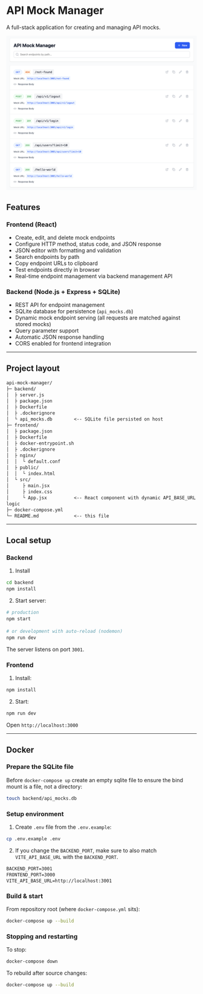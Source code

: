 # API Mock Manager

A full-stack application for creating and managing API mocks.

![Screenshot](assets/image.png)

## Features

### Frontend (React)
- Create, edit, and delete mock endpoints
- Configure HTTP method, status code, and JSON response
- JSON editor with formatting and validation
- Search endpoints by path
- Copy endpoint URLs to clipboard
- Test endpoints directly in browser
- Real-time endpoint management via backend management API

### Backend (Node.js + Express + SQLite)
- REST API for endpoint management
- SQLite database for persistence (`api_mocks.db`)
- Dynamic mock endpoint serving (all requests are matched against stored mocks)
- Query parameter support
- Automatic JSON response handling
- CORS enabled for frontend integration

---

## Project layout

```
api-mock-manager/
├─ backend/
│  ├ server.js
│  ├ package.json
│  ├ Dockerfile
│  ├ .dockerignore
│  └ api_mocks.db        <-- SQLite file persisted on host
├─ frontend/
│  ├ package.json
│  ├ Dockerfile
│  ├ docker-entrypoint.sh
│  ├ .dockerignore
│  ├ nginx/
│  │  └ default.conf
│  ├ public/
│  │  └ index.html
│  └ src/
│     ├ main.jsx
│     ├ index.css
│     └ App.jsx          <-- React component with dynamic API_BASE_URL logic
├─ docker-compose.yml
└─ README.md             <-- this file
```

---

## Local setup

### Backend
1. Install
```bash
cd backend
npm install
```
2. Start server:
```bash
# production
npm start

# or development with auto-reload (nodemon)
npm run dev
```
The server listens on port `3001`.

### Frontend
1. Install:
```bash
npm install
```
2. Start:
```bash
npm run dev
```
Open `http://localhost:3000`

---

## Docker

### Prepare the SQLite file
Before `docker-compose up` create an empty sqlite file to ensure the bind mount is a file, not a directory:
```bash
touch backend/api_mocks.db
```

### Setup environment
1. Create `.env` file from the `.env.example`:
```bash
cp .env.example .env
```

2. If you change the `BACKEND_PORT`, make sure to also match `VITE_API_BASE_URL` with the `BACKEND_PORT`.
```env
BACKEND_PORT=3001
FRONTEND_PORT=3000
VITE_API_BASE_URL=http://localhost:3001
```

### Build & start
From repository root (where `docker-compose.yml` sits):
```bash
docker-compose up --build
```

### Stopping and restarting
To stop:
```bash
docker-compose down
```
To rebuild after source changes:
```bash
docker-compose up --build
```

